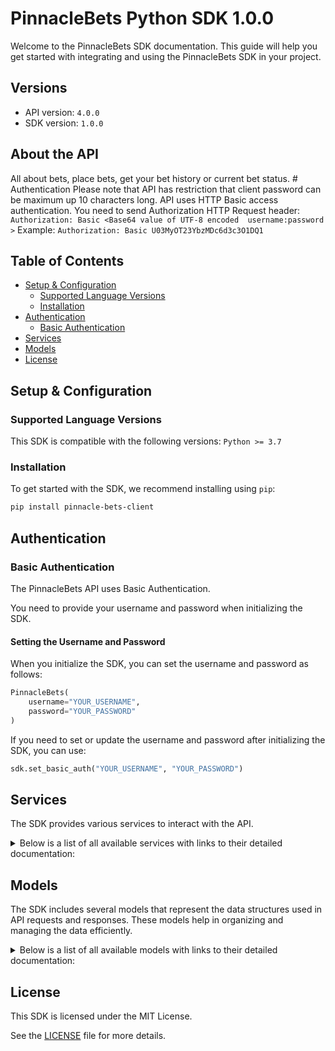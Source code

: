 # PinnacleBets Python SDK 1.0.0

Welcome to the PinnacleBets SDK documentation. This guide will help you get started with integrating and using the PinnacleBets SDK in your project.

## Versions

- API version: `4.0.0`
- SDK version: `1.0.0`

## About the API

All about bets, place bets, get your bet history or current bet status. # Authentication Please note that API has restriction that client password can be maximum up 10 characters long. API uses HTTP Basic access authentication. You need to send Authorization HTTP Request header: `Authorization: Basic <Base64 value of UTF-8 encoded  username:password >` Example: `Authorization: Basic U03MyOT23YbzMDc6d3c3O1DQ1`

## Table of Contents

- [Setup & Configuration](#setup--configuration)
  - [Supported Language Versions](#supported-language-versions)
  - [Installation](#installation)
- [Authentication](#authentication)
  - [Basic Authentication](#basic-authentication)
- [Services](#services)
- [Models](#models)
- [License](#license)

## Setup & Configuration

### Supported Language Versions

This SDK is compatible with the following versions: `Python >= 3.7`

### Installation

To get started with the SDK, we recommend installing using `pip`:

```bash
pip install pinnacle-bets-client
```

## Authentication

### Basic Authentication

The PinnacleBets API uses Basic Authentication.

You need to provide your username and password when initializing the SDK.

#### Setting the Username and Password

When you initialize the SDK, you can set the username and password as follows:

```py
PinnacleBets(
    username="YOUR_USERNAME",
    password="YOUR_PASSWORD"
)
```

If you need to set or update the username and password after initializing the SDK, you can use:

```py
sdk.set_basic_auth("YOUR_USERNAME", "YOUR_PASSWORD")
```

## Services

The SDK provides various services to interact with the API.

<details> 
<summary>Below is a list of all available services with links to their detailed documentation:</summary>

| Name                                                                   |
| :--------------------------------------------------------------------- |
| [PlaceBetsService](documentation/services/PlaceBetsService.md)         |
| [GetBetsService](documentation/services/GetBetsService.md)             |
| [BettingStatusService](documentation/services/BettingStatusService.md) |

</details>

## Models

The SDK includes several models that represent the data structures used in API requests and responses. These models help in organizing and managing the data efficiently.

<details> 
<summary>Below is a list of all available models with links to their detailed documentation:</summary>

| Name                                                                                             | Description                                                                                                                                                                                                                                                                                                                                                                                                                                                                                                                                                                                                                                                                                                                                                                                                                                                                                                                                                                                                                                                                                                                                                                                                                                                                                                                                                                                                                                                                                                                                                                                                                                                                                                                                                                                                                                                                                                                                                                                                                                                                                                                                                                                                                                                                                                                                          |
| :----------------------------------------------------------------------------------------------- | :--------------------------------------------------------------------------------------------------------------------------------------------------------------------------------------------------------------------------------------------------------------------------------------------------------------------------------------------------------------------------------------------------------------------------------------------------------------------------------------------------------------------------------------------------------------------------------------------------------------------------------------------------------------------------------------------------------------------------------------------------------------------------------------------------------------------------------------------------------------------------------------------------------------------------------------------------------------------------------------------------------------------------------------------------------------------------------------------------------------------------------------------------------------------------------------------------------------------------------------------------------------------------------------------------------------------------------------------------------------------------------------------------------------------------------------------------------------------------------------------------------------------------------------------------------------------------------------------------------------------------------------------------------------------------------------------------------------------------------------------------------------------------------------------------------------------------------------------------------------------------------------------------------------------------------------------------------------------------------------------------------------------------------------------------------------------------------------------------------------------------------------------------------------------------------------------------------------------------------------------------------------------------------------------------------------------------------------------------- |
| [PlaceBetRequest](documentation/models/PlaceBetRequest.md)                                       | Request to place a bet.                                                                                                                                                                                                                                                                                                                                                                                                                                                                                                                                                                                                                                                                                                                                                                                                                                                                                                                                                                                                                                                                                                                                                                                                                                                                                                                                                                                                                                                                                                                                                                                                                                                                                                                                                                                                                                                                                                                                                                                                                                                                                                                                                                                                                                                                                                                              |
| [PlaceStraightBetResponse](documentation/models/PlaceStraightBetResponse.md)                     |                                                                                                                                                                                                                                                                                                                                                                                                                                                                                                                                                                                                                                                                                                                                                                                                                                                                                                                                                                                                                                                                                                                                                                                                                                                                                                                                                                                                                                                                                                                                                                                                                                                                                                                                                                                                                                                                                                                                                                                                                                                                                                                                                                                                                                                                                                                                                      |
| [PlaceParlayBetRequest](documentation/models/PlaceParlayBetRequest.md)                           | Request to place a bet                                                                                                                                                                                                                                                                                                                                                                                                                                                                                                                                                                                                                                                                                                                                                                                                                                                                                                                                                                                                                                                                                                                                                                                                                                                                                                                                                                                                                                                                                                                                                                                                                                                                                                                                                                                                                                                                                                                                                                                                                                                                                                                                                                                                                                                                                                                               |
| [PlaceParlayBetResponse](documentation/models/PlaceParlayBetResponse.md)                         |                                                                                                                                                                                                                                                                                                                                                                                                                                                                                                                                                                                                                                                                                                                                                                                                                                                                                                                                                                                                                                                                                                                                                                                                                                                                                                                                                                                                                                                                                                                                                                                                                                                                                                                                                                                                                                                                                                                                                                                                                                                                                                                                                                                                                                                                                                                                                      |
| [PlaceTeaserBetRequest](documentation/models/PlaceTeaserBetRequest.md)                           |                                                                                                                                                                                                                                                                                                                                                                                                                                                                                                                                                                                                                                                                                                                                                                                                                                                                                                                                                                                                                                                                                                                                                                                                                                                                                                                                                                                                                                                                                                                                                                                                                                                                                                                                                                                                                                                                                                                                                                                                                                                                                                                                                                                                                                                                                                                                                      |
| [PlaceTeaserBetResponse](documentation/models/PlaceTeaserBetResponse.md)                         |                                                                                                                                                                                                                                                                                                                                                                                                                                                                                                                                                                                                                                                                                                                                                                                                                                                                                                                                                                                                                                                                                                                                                                                                                                                                                                                                                                                                                                                                                                                                                                                                                                                                                                                                                                                                                                                                                                                                                                                                                                                                                                                                                                                                                                                                                                                                                      |
| [MultiBetRequestSpecialBetRequest](documentation/models/MultiBetRequestSpecialBetRequest.md)     |                                                                                                                                                                                                                                                                                                                                                                                                                                                                                                                                                                                                                                                                                                                                                                                                                                                                                                                                                                                                                                                                                                                                                                                                                                                                                                                                                                                                                                                                                                                                                                                                                                                                                                                                                                                                                                                                                                                                                                                                                                                                                                                                                                                                                                                                                                                                                      |
| [MultiBetResponseSpecialBetResponse](documentation/models/MultiBetResponseSpecialBetResponse.md) |                                                                                                                                                                                                                                                                                                                                                                                                                                                                                                                                                                                                                                                                                                                                                                                                                                                                                                                                                                                                                                                                                                                                                                                                                                                                                                                                                                                                                                                                                                                                                                                                                                                                                                                                                                                                                                                                                                                                                                                                                                                                                                                                                                                                                                                                                                                                                      |
| [GetBetsByTypeResponseV4](documentation/models/GetBetsByTypeResponseV4.md)                       |                                                                                                                                                                                                                                                                                                                                                                                                                                                                                                                                                                                                                                                                                                                                                                                                                                                                                                                                                                                                                                                                                                                                                                                                                                                                                                                                                                                                                                                                                                                                                                                                                                                                                                                                                                                                                                                                                                                                                                                                                                                                                                                                                                                                                                                                                                                                                      |
| [Betlist](documentation/models/Betlist.md)                                                       |                                                                                                                                                                                                                                                                                                                                                                                                                                                                                                                                                                                                                                                                                                                                                                                                                                                                                                                                                                                                                                                                                                                                                                                                                                                                                                                                                                                                                                                                                                                                                                                                                                                                                                                                                                                                                                                                                                                                                                                                                                                                                                                                                                                                                                                                                                                                                      |
| [BetStatuses](documentation/models/BetStatuses.md)                                               |                                                                                                                                                                                                                                                                                                                                                                                                                                                                                                                                                                                                                                                                                                                                                                                                                                                                                                                                                                                                                                                                                                                                                                                                                                                                                                                                                                                                                                                                                                                                                                                                                                                                                                                                                                                                                                                                                                                                                                                                                                                                                                                                                                                                                                                                                                                                                      |
| [SortDir](documentation/models/SortDir.md)                                                       |                                                                                                                                                                                                                                                                                                                                                                                                                                                                                                                                                                                                                                                                                                                                                                                                                                                                                                                                                                                                                                                                                                                                                                                                                                                                                                                                                                                                                                                                                                                                                                                                                                                                                                                                                                                                                                                                                                                                                                                                                                                                                                                                                                                                                                                                                                                                                      |
| [BetsGetBetsByTypeV4BetType](documentation/models/BetsGetBetsByTypeV4BetType.md)                 |                                                                                                                                                                                                                                                                                                                                                                                                                                                                                                                                                                                                                                                                                                                                                                                                                                                                                                                                                                                                                                                                                                                                                                                                                                                                                                                                                                                                                                                                                                                                                                                                                                                                                                                                                                                                                                                                                                                                                                                                                                                                                                                                                                                                                                                                                                                                                      |
| [BettingStatusResponse](documentation/models/BettingStatusResponse.md)                           |                                                                                                                                                                                                                                                                                                                                                                                                                                                                                                                                                                                                                                                                                                                                                                                                                                                                                                                                                                                                                                                                                                                                                                                                                                                                                                                                                                                                                                                                                                                                                                                                                                                                                                                                                                                                                                                                                                                                                                                                                                                                                                                                                                                                                                                                                                                                                      |
| [OddsFormat](documentation/models/OddsFormat.md)                                                 | Bet odds format. AMERICAN = American odds format, DECIMAL = Decimal (European) odds format, HONGKONG = Hong Kong odds format, INDONESIAN = Indonesian odds format, MALAY = Malaysian odds format                                                                                                                                                                                                                                                                                                                                                                                                                                                                                                                                                                                                                                                                                                                                                                                                                                                                                                                                                                                                                                                                                                                                                                                                                                                                                                                                                                                                                                                                                                                                                                                                                                                                                                                                                                                                                                                                                                                                                                                                                                                                                                                                                     |
| [PlaceBetRequestWinRiskStake](documentation/models/PlaceBetRequestWinRiskStake.md)               | Whether the stake amount is risk or win amount.                                                                                                                                                                                                                                                                                                                                                                                                                                                                                                                                                                                                                                                                                                                                                                                                                                                                                                                                                                                                                                                                                                                                                                                                                                                                                                                                                                                                                                                                                                                                                                                                                                                                                                                                                                                                                                                                                                                                                                                                                                                                                                                                                                                                                                                                                                      |
| [FillType](documentation/models/FillType.md)                                                     | NORMAL - bet will be placed on specified stake. FILLANDKILL - If the stake is over the max limit, bet will be placed on max limit, otherwise it will be placed on specified stake. FILLMAXLIMIT - bet will be places on max limit, stake amount will be ignored. Please note that maximum limits can change at any moment, which may result in risking more than anticipated. This option is replacement of isMaxStakeBet from v1/bets/place'                                                                                                                                                                                                                                                                                                                                                                                                                                                                                                                                                                                                                                                                                                                                                                                                                                                                                                                                                                                                                                                                                                                                                                                                                                                                                                                                                                                                                                                                                                                                                                                                                                                                                                                                                                                                                                                                                                        |
| [PlaceBetRequestBetType](documentation/models/PlaceBetRequestBetType.md)                         | Bet type.                                                                                                                                                                                                                                                                                                                                                                                                                                                                                                                                                                                                                                                                                                                                                                                                                                                                                                                                                                                                                                                                                                                                                                                                                                                                                                                                                                                                                                                                                                                                                                                                                                                                                                                                                                                                                                                                                                                                                                                                                                                                                                                                                                                                                                                                                                                                            |
| [Team](documentation/models/Team.md)                                                             | Team type.                                                                                                                                                                                                                                                                                                                                                                                                                                                                                                                                                                                                                                                                                                                                                                                                                                                                                                                                                                                                                                                                                                                                                                                                                                                                                                                                                                                                                                                                                                                                                                                                                                                                                                                                                                                                                                                                                                                                                                                                                                                                                                                                                                                                                                                                                                                                           |
| [PlaceBetRequestSide](documentation/models/PlaceBetRequestSide.md)                               | Side type.                                                                                                                                                                                                                                                                                                                                                                                                                                                                                                                                                                                                                                                                                                                                                                                                                                                                                                                                                                                                                                                                                                                                                                                                                                                                                                                                                                                                                                                                                                                                                                                                                                                                                                                                                                                                                                                                                                                                                                                                                                                                                                                                                                                                                                                                                                                                           |
| [PlaceStraightBetResponseStatus](documentation/models/PlaceStraightBetResponseStatus.md)         | Status of the response.                                                                                                                                                                                                                                                                                                                                                                                                                                                                                                                                                                                                                                                                                                                                                                                                                                                                                                                                                                                                                                                                                                                                                                                                                                                                                                                                                                                                                                                                                                                                                                                                                                                                                                                                                                                                                                                                                                                                                                                                                                                                                                                                                                                                                                                                                                                              |
| [PlaceStraightBetResponseErrorCode](documentation/models/PlaceStraightBetResponseErrorCode.md)   | If Status is PROCESSED_WITH_ERROR, errorCode will be in the response. ALL_BETTING_CLOSED = Betting is not allowed at this moment. This may happen during system maintenance, ALL_LIVE_BETTING_CLOSED = Live betting is not allowed at this moment. This may happen during system maintenance, ABOVE_EVENT_MAX = Bet cannot be placed because client exceeded allowed maximum of risk on a line, ABOVE_MAX_BET_AMOUNT = Stake is above allowed maximum amount, BELOW_MIN_BET_AMOUNT = Stake is below allowed minimum amount, BLOCKED_BETTING = Betting is suspended for the client, BLOCKED_CLIENT = Client is no longer active, INSUFFICIENT_FUNDS = Bet is submitted by a client with insufficient funds, INVALID_COUNTRY = Client country is not allowed for betting, INVALID_EVENT = Invalid eventid, INVALID_ODDS_FORMAT = If a bet was submitted with the odds format that is not allowed for the client, LINE_CHANGED = Bet is submitted on a line that has changed, OFFLINE_EVENT = Bet is submitted on an event that is offline or the submitted line is not offered at the moment due to points/handicap change or the submitted bet type is just not offered at the moment, PAST_CUTOFFTIME = Bet is submitted on a game after the betting cutoff time, RED_CARDS_CHANGED = Bet is submitted on a live soccer event with changed red card count, SCORE_CHANGED = Bet is submitted on a live soccer event with changed score, TIME_RESTRICTION = Bet is submitted within too short of a period from the same bet previously placed by a client, DUPLICATED_REQUEST = Request with the same uniqueRequestId was already processed. Please set the new value if you still want the request to be processed, INCOMPLETE_CUSTOMER_BETTING_PROFILE = System configuration issue, INVALID_CUSTOMER_PROFILE = System configuration issue, LIMITS_CONFIGURATION_ISSUE = System configuration issue, RESPONSIBLE_BETTING_LOSS_LIMIT_EXCEEDED = Client has reached his total loss limit, RESPONSIBLE_BETTING_RISK_LIMIT_EXCEEDED = Client has reached his total risk limit, SYSTEM_ERROR_3 = Unexpected error, LICENCE_RESTRICTION_LIVE_BETTING_BLOCKED - Live betting blocked due to licence restrictions, BETTING_SUSPENDED - Due to anomalous market circumstances bets are not currently being accepted on this line. Try again with next LineId. |
| [ParlayLegRequest](documentation/models/ParlayLegRequest.md)                                     |                                                                                                                                                                                                                                                                                                                                                                                                                                                                                                                                                                                                                                                                                                                                                                                                                                                                                                                                                                                                                                                                                                                                                                                                                                                                                                                                                                                                                                                                                                                                                                                                                                                                                                                                                                                                                                                                                                                                                                                                                                                                                                                                                                                                                                                                                                                                                      |
| [RoundRobinOptions](documentation/models/RoundRobinOptions.md)                                   |                                                                                                                                                                                                                                                                                                                                                                                                                                                                                                                                                                                                                                                                                                                                                                                                                                                                                                                                                                                                                                                                                                                                                                                                                                                                                                                                                                                                                                                                                                                                                                                                                                                                                                                                                                                                                                                                                                                                                                                                                                                                                                                                                                                                                                                                                                                                                      |
| [ParlayLegRequestLegBetType](documentation/models/ParlayLegRequestLegBetType.md)                 | Only SPREAD, MONEYLINE and TOTAL_POINTS are supported.                                                                                                                                                                                                                                                                                                                                                                                                                                                                                                                                                                                                                                                                                                                                                                                                                                                                                                                                                                                                                                                                                                                                                                                                                                                                                                                                                                                                                                                                                                                                                                                                                                                                                                                                                                                                                                                                                                                                                                                                                                                                                                                                                                                                                                                                                               |
| [ParlayLegRequestSide](documentation/models/ParlayLegRequestSide.md)                             | Chosen side type. This is needed only for TOTAL_POINTS bet type.                                                                                                                                                                                                                                                                                                                                                                                                                                                                                                                                                                                                                                                                                                                                                                                                                                                                                                                                                                                                                                                                                                                                                                                                                                                                                                                                                                                                                                                                                                                                                                                                                                                                                                                                                                                                                                                                                                                                                                                                                                                                                                                                                                                                                                                                                     |
| [PlaceParlayBetResponseStatus](documentation/models/PlaceParlayBetResponseStatus.md)             | Status of the response.                                                                                                                                                                                                                                                                                                                                                                                                                                                                                                                                                                                                                                                                                                                                                                                                                                                                                                                                                                                                                                                                                                                                                                                                                                                                                                                                                                                                                                                                                                                                                                                                                                                                                                                                                                                                                                                                                                                                                                                                                                                                                                                                                                                                                                                                                                                              |
| [PlaceParlayBetResponseErrorCode](documentation/models/PlaceParlayBetResponseErrorCode.md)       | When Status is PROCESSED_WITH_ERROR, provides a code indicating the specific problem. ABOVE_MAX_BET_AMOUNT = Stake is above allowed maximum amount, ALL_BETTING_CLOSED = Betting is not allowed at this moment, BELOW_MIN_BET_AMOUNT = Stake is below allowed minimum amount, BLOCKED_BETTING = Betting is suspended for the client, BLOCKED_CLIENT = Client is no longer active, INSUFFICIENT_FUNDS = Bet is submitted by a client with insufficient funds, INVALID_COUNTRY = Client country is not allowed for betting, INVALID_LEGS = One or more legs are invalid, INVALID_ODDS_FORMAT = If a bet was submitted with the odds format that is not allowed for the client, INVALID_ROUND_ROBIN_OPTIONS = Round robin options are invalid (i.e. does not match with number of legs), ROUND_ROBIN_DISALLOWED = Round robin is disallowed for one of the leagues, TOO_MANY_LEGS = Maximum of 10 legs can be specified, TOO_FEW_LEGS = At least 2 legs are required for Parlay, RESPONSIBLE_BETTING_LOSS_LIMIT_EXCEEDED = Client has reached his total loss limit, RESPONSIBLE_BETTING_RISK_LIMIT_EXCEEDED = Client has reached his total risk limit, INVALID_REQUEST = Request has invalid parameters, DUPLICATED_REQUEST = Request with the same uniqueRequestId was already processed. Please set the new value if you still want the request to be processed, SYSTEM_ERROR_3 = Unexpected error                                                                                                                                                                                                                                                                                                                                                                                                                                                                                                                                                                                                                                                                                                                                                                                                                                                                                                                                                    |
| [RoundRobinOptionWithOdds](documentation/models/RoundRobinOptionWithOdds.md)                     |                                                                                                                                                                                                                                                                                                                                                                                                                                                                                                                                                                                                                                                                                                                                                                                                                                                                                                                                                                                                                                                                                                                                                                                                                                                                                                                                                                                                                                                                                                                                                                                                                                                                                                                                                                                                                                                                                                                                                                                                                                                                                                                                                                                                                                                                                                                                                      |
| [ParlayLegResponse](documentation/models/ParlayLegResponse.md)                                   |                                                                                                                                                                                                                                                                                                                                                                                                                                                                                                                                                                                                                                                                                                                                                                                                                                                                                                                                                                                                                                                                                                                                                                                                                                                                                                                                                                                                                                                                                                                                                                                                                                                                                                                                                                                                                                                                                                                                                                                                                                                                                                                                                                                                                                                                                                                                                      |
| [RoundRobinOption](documentation/models/RoundRobinOption.md)                                     |                                                                                                                                                                                                                                                                                                                                                                                                                                                                                                                                                                                                                                                                                                                                                                                                                                                                                                                                                                                                                                                                                                                                                                                                                                                                                                                                                                                                                                                                                                                                                                                                                                                                                                                                                                                                                                                                                                                                                                                                                                                                                                                                                                                                                                                                                                                                                      |
| [ParlayLegResponseStatus](documentation/models/ParlayLegResponseStatus.md)                       | Status of the request.                                                                                                                                                                                                                                                                                                                                                                                                                                                                                                                                                                                                                                                                                                                                                                                                                                                                                                                                                                                                                                                                                                                                                                                                                                                                                                                                                                                                                                                                                                                                                                                                                                                                                                                                                                                                                                                                                                                                                                                                                                                                                                                                                                                                                                                                                                                               |
| [ParlayLegResponseErrorCode](documentation/models/ParlayLegResponseErrorCode.md)                 | When Status is PROCESSED_WITH_ERROR, provides a code indicating the specific problem. CANNOT_PARLAY_LIVE_GAME = The wager is placed on Live game, CORRELATED = The leg is correlated with another one, EVENT_NO_LONGER_AVAILABLE_FOR_BETTING = The event is no longer offered, EVENT_NOT_OFFERED_FOR_PARLAY = The event is not offered for parlaying, INVALID_EVENT = Live betting is not allowed at this moment, INVALID_LEG_BET_TYPE = Leg bet type is not accepted for parlaying. Accepted values are SPREAD, MONEYLINE, TOTAL_POINTS, INVALID_PARLAY_BET = The leg did not validated due to error on Parlay Bet. Check the error PlaceParlayBet response for error details, LINE_CHANGED = Bet is submitted on a line that has changed, LINE_DOES_NOT_BELONG_TO_EVENT = LineId does not match the EventId specified in the request, LISTED_PITCHERS_SELECTION_ERROR = If bet was submitted with pitcher1MustStart and/or pitcher2MustStart parameters with values that are not allowed, ODDS_NO_LONGER_OFFERED_FOR_PARLAY_1 = Due to line change odds are not offered for parlaying, ODDS_NO_LONGER_OFFERED_FOR_PARLAY_2 = Due to line change odds are not offered for parlaying, ODDS_NO_LONGER_OFFERED_FOR_PARLAY_3 = Due to line change odds are not offered for parlaying, OFFLINE_EVENT = Bet is submitted on an event that is offline or with incorrect lineId, PAST_CUTOFFTIME = Bet is submitted on a game after the betting cutoff time, SYSTEM_ERROR_1 = Unexpected error, SYSTEM_ERROR_2 = Unexpected error, SYSTEM_ERROR_3 = Unexpected error, LINE_IS_NOT_AVAILABLE = Line is not available for the specified Parlay Leg, PERIOD_IS_DISALLOWED_FOR_SAME_GAME_PARLAY = Period is not allowed to be parlayed on a same event, BETTING_SUSPENDED - Due to anomalous market circumstances bets are not currently being accepted on this line. Try again with next LineId.                                                                                                                                                                                                                                                                                                                                                                                                                                                               |
| [TeaserBetLeg](documentation/models/TeaserBetLeg.md)                                             |                                                                                                                                                                                                                                                                                                                                                                                                                                                                                                                                                                                                                                                                                                                                                                                                                                                                                                                                                                                                                                                                                                                                                                                                                                                                                                                                                                                                                                                                                                                                                                                                                                                                                                                                                                                                                                                                                                                                                                                                                                                                                                                                                                                                                                                                                                                                                      |
| [TeaserBetLegBetType](documentation/models/TeaserBetLegBetType.md)                               | Leg bet type can be SPREAD or TOTAL_POINTS                                                                                                                                                                                                                                                                                                                                                                                                                                                                                                                                                                                                                                                                                                                                                                                                                                                                                                                                                                                                                                                                                                                                                                                                                                                                                                                                                                                                                                                                                                                                                                                                                                                                                                                                                                                                                                                                                                                                                                                                                                                                                                                                                                                                                                                                                                           |
| [TeaserBetLegSide](documentation/models/TeaserBetLegSide.md)                                     | Chosen side type. This is needed only for TOTAL_POINTS bet type.                                                                                                                                                                                                                                                                                                                                                                                                                                                                                                                                                                                                                                                                                                                                                                                                                                                                                                                                                                                                                                                                                                                                                                                                                                                                                                                                                                                                                                                                                                                                                                                                                                                                                                                                                                                                                                                                                                                                                                                                                                                                                                                                                                                                                                                                                     |
| [PlaceTeaserBetResponseErrorCode](documentation/models/PlaceTeaserBetResponseErrorCode.md)       | When Status is PROCESSED_WITH_ERROR, provides a code indicating the specific problem. ABOVE_MAX_BET_AMOUNT = Bet is above the maximum allowed, ALL_BETTING_CLOSED = The wagering is disabled in the system (not related to a customer), BELOW_MIN_BET_AMOUNT = Bet is below the minimum allowed, BLOCKED_BETTING = Betting is suspended for the client, BLOCKED_CLIENT = Customer is inactive in the system, DOUBLE_HIT = The website submitted the same bet more than once, DUPLICATE_CLIENT_REFERENCE_ID = The teaser unique id and/or one of the leg unique id are the same, INCOMPLETE_CUSTOMER_BETTING_PROFILE = The customer does not exist, INSUFFICIENT_FUNDS = The risk amount is above the customerâ€™s available balance, INVALID_COUNTRY = Current location is proscribed, INVALID_CUSTOMER_PROFILE = Either the customer does not exist OR the customer business rules are not verified, INVALID_LEGS = One or more legs are not verified, INVALID_REQUEST = Teaser request is not valid, ODDS_FORMAT_MISMATCH = Agent customerâ€™s odds format differs from wager request odds format, TEASER_DOES_NOT_EXIST = Teaser does not exist in the system, SAME_EVENT_ONLY_REQUIRED = Legs required to be for the same game only. Specified in the Teaser Specifications, SYSTEM_ERROR_1 = System error, SYSTEM_ERROR_2 = System error, SYSTEM_ERROR_3 = System error, TOO_FEW_LEGS = Legs count is below Min Picks specified in the Teaser Specifications, TOO_MANY_LEGS = Legs count is above Max Picks specified in the Teaser Specifications, DUPLICATED_REQUEST = Request with the same uniqueRequestId was already processed. Please set the new value if you still want the request to be processed, RESPONSIBLE_BETTING_LOSS_LIMIT_EXCEEDED = Client has reached his total loss limit, RESPONSIBLE_BETTING_RISK_LIMIT_EXCEEDED = Client has reached his total risk limit                                                                                                                                                                                                                                                                                                                                                                                                                                                            |
| [PlaceTeaserBetLegResponse](documentation/models/PlaceTeaserBetLegResponse.md)                   |                                                                                                                                                                                                                                                                                                                                                                                                                                                                                                                                                                                                                                                                                                                                                                                                                                                                                                                                                                                                                                                                                                                                                                                                                                                                                                                                                                                                                                                                                                                                                                                                                                                                                                                                                                                                                                                                                                                                                                                                                                                                                                                                                                                                                                                                                                                                                      |
| [PlaceTeaserBetLegResponseErrorCode](documentation/models/PlaceTeaserBetLegResponseErrorCode.md) | When Status is PROCESSED_WITH_ERROR, provides a code indicating the specific problem. CANNOT_TEASER_LIVE_GAME = Teaser is not allowed on a live game, CHECK_TEASER_ERROR = The teaser is invalid, check the teaser error for more details, INVALID_EVENT = The game is not found in the system, INVALID_LEG_BET = The wager is not verified, INVALID_LEG_BET_TYPE = Wager type is not â€œteasableâ€, can be either Spread or Total, LINE_CHANGED = Wager is placed on a line that has changed, LINE_DOES_NOT_BELONG_TO_EVENT = There was no game found for the wager, OFFLINE_EVENT = Either the game is offline OR there was no game found for the wager, PAST_CUTOFFTIME = Wager is placed on a game after the cutoff time, POINTS_ARE_NOT_ADJUSTED = The teaser points were not adjusted, SYSTEM_ERROR_1 = System error, SYSTEM_ERROR_2 = System error, WAGER_DATA_MISSING = Wager is denied due to insufficient information available for validation, LINE_IS_NOT_AVAILABLE = Line is not available for the specified Teaser Leg, TEASER_IS_NOT_ENABLED = Teaser is not available for the specified leg, BETTING_SUSPENDED - Due to anomalous market circumstances bets are not currently being accepted on this line. Try again with next LineId.                                                                                                                                                                                                                                                                                                                                                                                                                                                                                                                                                                                                                                                                                                                                                                                                                                                                                                                                                                                                                                                                                               |
| [SpecialBetRequest](documentation/models/SpecialBetRequest.md)                                   |                                                                                                                                                                                                                                                                                                                                                                                                                                                                                                                                                                                                                                                                                                                                                                                                                                                                                                                                                                                                                                                                                                                                                                                                                                                                                                                                                                                                                                                                                                                                                                                                                                                                                                                                                                                                                                                                                                                                                                                                                                                                                                                                                                                                                                                                                                                                                      |
| [SpecialBetRequestWinRiskStake](documentation/models/SpecialBetRequestWinRiskStake.md)           | Whether the stake amount is risk or win amount.                                                                                                                                                                                                                                                                                                                                                                                                                                                                                                                                                                                                                                                                                                                                                                                                                                                                                                                                                                                                                                                                                                                                                                                                                                                                                                                                                                                                                                                                                                                                                                                                                                                                                                                                                                                                                                                                                                                                                                                                                                                                                                                                                                                                                                                                                                      |
| [SpecialBetResponse](documentation/models/SpecialBetResponse.md)                                 |                                                                                                                                                                                                                                                                                                                                                                                                                                                                                                                                                                                                                                                                                                                                                                                                                                                                                                                                                                                                                                                                                                                                                                                                                                                                                                                                                                                                                                                                                                                                                                                                                                                                                                                                                                                                                                                                                                                                                                                                                                                                                                                                                                                                                                                                                                                                                      |
| [SpecialBetResponseStatus](documentation/models/SpecialBetResponseStatus.md)                     | Status of the request.                                                                                                                                                                                                                                                                                                                                                                                                                                                                                                                                                                                                                                                                                                                                                                                                                                                                                                                                                                                                                                                                                                                                                                                                                                                                                                                                                                                                                                                                                                                                                                                                                                                                                                                                                                                                                                                                                                                                                                                                                                                                                                                                                                                                                                                                                                                               |
| [SpecialBetResponseErrorCode](documentation/models/SpecialBetResponseErrorCode.md)               | When Status is PROCESSED_WITH_ERROR, provides a code indicating the specific problem. ALL_BETTING_CLOSED = Betting is not allowed at this moment. This may happen during system maintenance. ABOVE_MAX_BET_AMOUNT = Stake is above allowed maximum amount, BELOW_MIN_BET_AMOUNT = Stake is below allowed minimum amount, BLOCKED_BETTING = Betting is suspended for the client, BLOCKED_CLIENT = Client is no longer active, CONTEST_NOT_FOUND = Incorrect contest id provided or contest is no longer available, DUPLICATED_REQUEST = UniqueRequestId must be unique for each bet, INCOMPLETE_CUSTOMER_BETTING_PROFILE = Customer profile could not be loaded, INSUFFICIENT_FUNDS = Bet is submitted by a client with insufficient funds, INVALID_COUNTRY = Client country is not allowed for betting, INVALID_REQUEST = Special bet request is not valid, LINE_CHANGED = Bet is submitted on a line that has changed, PAST_CUTOFFTIME = Bet is submitted on a game after the betting cutoff time, RESPONSIBLE_BETTING_LOSS_LIMIT_EXCEEDED = Self-imposed loss limit exceeded, RESPONSIBLE_BETTING_RISK_LIMIT_EXCEEDED = Self-imposed risk limit exceeded, SYSTEM_ERROR_1 = Unexpected error, SYSTEM_ERROR_2 = Unexpected error, UNIQUE_REQUEST_ID_REQUIRED = UniqueRequestId is missing, INVALID_CUSTOMER_PROFILE = System configuration issue, BETTING_SUSPENDED - Due to anomalous market circumstances bets are not currently being accepted on this line. Try again with next LineId.                                                                                                                                                                                                                                                                                                                                                                                                                                                                                                                                                                                                                                                                                                                                                                                                                                                          |
| [StraightBetV4](documentation/models/StraightBetV4.md)                                           |                                                                                                                                                                                                                                                                                                                                                                                                                                                                                                                                                                                                                                                                                                                                                                                                                                                                                                                                                                                                                                                                                                                                                                                                                                                                                                                                                                                                                                                                                                                                                                                                                                                                                                                                                                                                                                                                                                                                                                                                                                                                                                                                                                                                                                                                                                                                                      |
| [ParlayBet](documentation/models/ParlayBet.md)                                                   |                                                                                                                                                                                                                                                                                                                                                                                                                                                                                                                                                                                                                                                                                                                                                                                                                                                                                                                                                                                                                                                                                                                                                                                                                                                                                                                                                                                                                                                                                                                                                                                                                                                                                                                                                                                                                                                                                                                                                                                                                                                                                                                                                                                                                                                                                                                                                      |
| [TeaserBet](documentation/models/TeaserBet.md)                                                   |                                                                                                                                                                                                                                                                                                                                                                                                                                                                                                                                                                                                                                                                                                                                                                                                                                                                                                                                                                                                                                                                                                                                                                                                                                                                                                                                                                                                                                                                                                                                                                                                                                                                                                                                                                                                                                                                                                                                                                                                                                                                                                                                                                                                                                                                                                                                                      |
| [SpecialBet](documentation/models/SpecialBet.md)                                                 |                                                                                                                                                                                                                                                                                                                                                                                                                                                                                                                                                                                                                                                                                                                                                                                                                                                                                                                                                                                                                                                                                                                                                                                                                                                                                                                                                                                                                                                                                                                                                                                                                                                                                                                                                                                                                                                                                                                                                                                                                                                                                                                                                                                                                                                                                                                                                      |
| [ManualBet](documentation/models/ManualBet.md)                                                   |                                                                                                                                                                                                                                                                                                                                                                                                                                                                                                                                                                                                                                                                                                                                                                                                                                                                                                                                                                                                                                                                                                                                                                                                                                                                                                                                                                                                                                                                                                                                                                                                                                                                                                                                                                                                                                                                                                                                                                                                                                                                                                                                                                                                                                                                                                                                                      |
| [StraightBetV4BetStatus](documentation/models/StraightBetV4BetStatus.md)                         | Bet Status. ACCEPTED = Bet was accepted. PUSHED = Bet was pushed. CANCELLED = Bet is cancelled as per Pinnacle betting rules. LOST = The bet is settled as lose. PENDING_ACCEPTANCE = This status is reserved only for live bets. If a live bet is placed during danger zone or live delay is applied, it will be in PENDING_ACCEPTANCE , otherwise in ACCEPTED status. From this status bet can go to ACCEPTED or NOT_ACCEPTED status. REFUNDED = When an event is cancelled or when the bet is settled as push, the bet will have REFUNDED status. NOT_ACCEPTED = Bet was not accepted. Bet can be in this status only if it was previously in PENDING_ACCEPTANCE status. WON = The bet is settled as won. HALF_WON_HALF_PUSHED = The bet is settled as half won half pushed. Only for asian handicap bets. HALF_LOST_HALF_PUSHED = The bet is settled as half lost half pushed. Only for asian handicap bets.                                                                                                                                                                                                                                                                                                                                                                                                                                                                                                                                                                                                                                                                                                                                                                                                                                                                                                                                                                                                                                                                                                                                                                                                                                                                                                                                                                                                                                     |
| [StraightBetV4BetType](documentation/models/StraightBetV4BetType.md)                             | Bet type.                                                                                                                                                                                                                                                                                                                                                                                                                                                                                                                                                                                                                                                                                                                                                                                                                                                                                                                                                                                                                                                                                                                                                                                                                                                                                                                                                                                                                                                                                                                                                                                                                                                                                                                                                                                                                                                                                                                                                                                                                                                                                                                                                                                                                                                                                                                                            |
| [CancellationReason](documentation/models/CancellationReason.md)                                 | Possible keys \: _ correctTeam1Id _ correctTeam2Id _ correctListedPitcher1 _ correctListedPitcher2 _ correctSpread _ correctTotalPoints _ correctTeam1TotalPoints _ correctTeam2TotalPoints _ correctTeam1Score _ correctTeam2Score _ correctTeam1TennisSetsScore _ correctTeam2TennisSetsScore                                                                                                                                                                                                                                                                                                                                                                                                                                                                                                                                                                                                                                                                                                                                                                                                                                                                                                                                                                                                                                                                                                                                                                                                                                                                                                                                                                                                                                                                                                                                                                                                                                                                                                                                                                                                                                                                                                                                                                                                                                                      |
| [StraightBetV4Side](documentation/models/StraightBetV4Side.md)                                   | Side type.                                                                                                                                                                                                                                                                                                                                                                                                                                                                                                                                                                                                                                                                                                                                                                                                                                                                                                                                                                                                                                                                                                                                                                                                                                                                                                                                                                                                                                                                                                                                                                                                                                                                                                                                                                                                                                                                                                                                                                                                                                                                                                                                                                                                                                                                                                                                           |
| [CancellationDetailsItem](documentation/models/CancellationDetailsItem.md)                       |                                                                                                                                                                                                                                                                                                                                                                                                                                                                                                                                                                                                                                                                                                                                                                                                                                                                                                                                                                                                                                                                                                                                                                                                                                                                                                                                                                                                                                                                                                                                                                                                                                                                                                                                                                                                                                                                                                                                                                                                                                                                                                                                                                                                                                                                                                                                                      |
| [ParlayBetBetStatus](documentation/models/ParlayBetBetStatus.md)                                 | Bet Status. ACCEPTED = Bet was accepted. CANCELLED = Bet is cancelled as per Pinnacle betting rules. LOST = The bet is settled as lose. PENDING_ACCEPTANCE = This status is reserved only for live bets. If a live bet is placed during danger zone or live delay is applied, it will be in PENDING_ACCEPTANCE , otherwise in ACCEPTED status. From this status bet can go to ACCEPTED or REJECTED status. REFUNDED = When an event is cancelled or when the bet is settled as push, the bet will have REFUNDED status. NOT_ACCEPTED = Bet was not accepted. Bet can be in this status only if it was previously in PENDING_ACCEPTANCE status. WON = The bet is settled as won. PARTIAL_WON - If gross payout is greater than the stake. Only for parlays with the asian handicap legs. PARTIAL_LOST - If gross payout is less or equal to the stake. Only for parlays with the asian handicap legs.                                                                                                                                                                                                                                                                                                                                                                                                                                                                                                                                                                                                                                                                                                                                                                                                                                                                                                                                                                                                                                                                                                                                                                                                                                                                                                                                                                                                                                                 |
| [ParlayLeg](documentation/models/ParlayLeg.md)                                                   |                                                                                                                                                                                                                                                                                                                                                                                                                                                                                                                                                                                                                                                                                                                                                                                                                                                                                                                                                                                                                                                                                                                                                                                                                                                                                                                                                                                                                                                                                                                                                                                                                                                                                                                                                                                                                                                                                                                                                                                                                                                                                                                                                                                                                                                                                                                                                      |
| [ParlayLegLegBetType](documentation/models/ParlayLegLegBetType.md)                               | Parlay leg type.                                                                                                                                                                                                                                                                                                                                                                                                                                                                                                                                                                                                                                                                                                                                                                                                                                                                                                                                                                                                                                                                                                                                                                                                                                                                                                                                                                                                                                                                                                                                                                                                                                                                                                                                                                                                                                                                                                                                                                                                                                                                                                                                                                                                                                                                                                                                     |
| [ParlayLegLegBetStatus](documentation/models/ParlayLegLegBetStatus.md)                           | Parlay Leg status. CANCELLED = The leg is canceled- the stake on this leg will be transferred to the next one. In this case the leg will be ignored when calculating the winLoss. LOST = The leg is a loss or a push-lose. When Push-lose happens, the half of the stake on the leg will be pushed to the next leg, and the other half will be a lose. This can happen only when the leg is placed on a quarter points handicap. PUSHED = The leg is a push - the stake on this leg will be transferred to the next one. In this case the leg will be ignored when calculating the winLoss. REFUNDED = The leg is refunded - the stake on this leg will be transferred to the next one. In this case the leg will be ignored when calculating the winLoss. WON = The leg is a won or a push-won. When Push-won happens, the half of the stake on the leg will be pushed to the next leg, and the other half is won. This can happen only when the leg is placed on a quarter points handicap. HALF_WON_HALF_PUSHED = The bet is settled as half won half pushed. Only for asian handicap legs. HALF_LOST_HALF_PUSHED = The bet is settled as half lost half pushed. Only for asian handicap legs.                                                                                                                                                                                                                                                                                                                                                                                                                                                                                                                                                                                                                                                                                                                                                                                                                                                                                                                                                                                                                                                                                                                                                    |
| [ParlayLegSide](documentation/models/ParlayLegSide.md)                                           | Side type.                                                                                                                                                                                                                                                                                                                                                                                                                                                                                                                                                                                                                                                                                                                                                                                                                                                                                                                                                                                                                                                                                                                                                                                                                                                                                                                                                                                                                                                                                                                                                                                                                                                                                                                                                                                                                                                                                                                                                                                                                                                                                                                                                                                                                                                                                                                                           |
| [TeaserBetBetStatus](documentation/models/TeaserBetBetStatus.md)                                 | Bet Status. ACCEPTED = Bet was accepted, CANCELLED = Bet is cancelled as per Pinnacle betting rules, LOSE = The bet is settled as lose, REFUNDED = When an event is cancelled or when the bet is settled as push, the bet will have REFUNDED status, WON = The bet is settled as won                                                                                                                                                                                                                                                                                                                                                                                                                                                                                                                                                                                                                                                                                                                                                                                                                                                                                                                                                                                                                                                                                                                                                                                                                                                                                                                                                                                                                                                                                                                                                                                                                                                                                                                                                                                                                                                                                                                                                                                                                                                                 |
| [TeaserLeg](documentation/models/TeaserLeg.md)                                                   |                                                                                                                                                                                                                                                                                                                                                                                                                                                                                                                                                                                                                                                                                                                                                                                                                                                                                                                                                                                                                                                                                                                                                                                                                                                                                                                                                                                                                                                                                                                                                                                                                                                                                                                                                                                                                                                                                                                                                                                                                                                                                                                                                                                                                                                                                                                                                      |
| [TeaserLegLegBetType](documentation/models/TeaserLegLegBetType.md)                               | Teaser leg type.                                                                                                                                                                                                                                                                                                                                                                                                                                                                                                                                                                                                                                                                                                                                                                                                                                                                                                                                                                                                                                                                                                                                                                                                                                                                                                                                                                                                                                                                                                                                                                                                                                                                                                                                                                                                                                                                                                                                                                                                                                                                                                                                                                                                                                                                                                                                     |
| [TeaserLegLegBetStatus](documentation/models/TeaserLegLegBetStatus.md)                           | CANCELLED = The leg is canceled- the stake on this leg will be transferred to the next one. In this case the leg will be ignored when calculating the winLoss, LOSE = The leg is a loss or a push-lose. When Push-lose happens, the half of the stake on the leg will be pushed to the next leg, and the other half will be a lose. This can happen only when the leg is placed on a quarter points handicap, PUSHED = The leg is a push - the stake on this leg will be transferred to the next one. In this case the leg will be ignored when calculating the winLoss, REFUNDED = The leg is refunded - the stake on this leg will be transferred to the next one. In this case the leg will be ignored when calculating the winLoss, WON = The leg is a won or a push-won. When Push-won happens, the half of the stake on the leg will be pushed to the next leg, and the other half is won. This can happen only when the leg is placed on a quarter points handicap                                                                                                                                                                                                                                                                                                                                                                                                                                                                                                                                                                                                                                                                                                                                                                                                                                                                                                                                                                                                                                                                                                                                                                                                                                                                                                                                                                            |
| [TeaserLegSide](documentation/models/TeaserLegSide.md)                                           | Side type.                                                                                                                                                                                                                                                                                                                                                                                                                                                                                                                                                                                                                                                                                                                                                                                                                                                                                                                                                                                                                                                                                                                                                                                                                                                                                                                                                                                                                                                                                                                                                                                                                                                                                                                                                                                                                                                                                                                                                                                                                                                                                                                                                                                                                                                                                                                                           |
| [SpecialBetBetStatus](documentation/models/SpecialBetBetStatus.md)                               | Bet Status. ACCEPTED = Bet was accepted, CANCELLED = Bet is cancelled as per Pinnacle betting rules, LOSE = The bet is settled as lose, REFUNDED = When an event is cancelled or when the bet is settled as push, the bet will have REFUNDED status, WON = The bet is settled as won PUSHED = The bet is settled as a push.                                                                                                                                                                                                                                                                                                                                                                                                                                                                                                                                                                                                                                                                                                                                                                                                                                                                                                                                                                                                                                                                                                                                                                                                                                                                                                                                                                                                                                                                                                                                                                                                                                                                                                                                                                                                                                                                                                                                                                                                                          |
| [ManualBetBetStatus](documentation/models/ManualBetBetStatus.md)                                 | Bet Status. ACCEPTED = Bet was accepted, CANCELLED = Bet is cancelled as per Pinnacle betting rules, LOSE = The bet is settled as lose, REFUNDED = When an event is cancelled or when the bet is settled as push, the bet will have REFUNDED status, WON = The bet is settled as won                                                                                                                                                                                                                                                                                                                                                                                                                                                                                                                                                                                                                                                                                                                                                                                                                                                                                                                                                                                                                                                                                                                                                                                                                                                                                                                                                                                                                                                                                                                                                                                                                                                                                                                                                                                                                                                                                                                                                                                                                                                                 |
| [BettingStatusResponseStatus](documentation/models/BettingStatusResponseStatus.md)               | Betting status.                                                                                                                                                                                                                                                                                                                                                                                                                                                                                                                                                                                                                                                                                                                                                                                                                                                                                                                                                                                                                                                                                                                                                                                                                                                                                                                                                                                                                                                                                                                                                                                                                                                                                                                                                                                                                                                                                                                                                                                                                                                                                                                                                                                                                                                                                                                                      |

</details>

## License

This SDK is licensed under the MIT License.

See the [LICENSE](LICENSE) file for more details.

<!-- This file was generated by liblab | https://liblab.com/ -->
